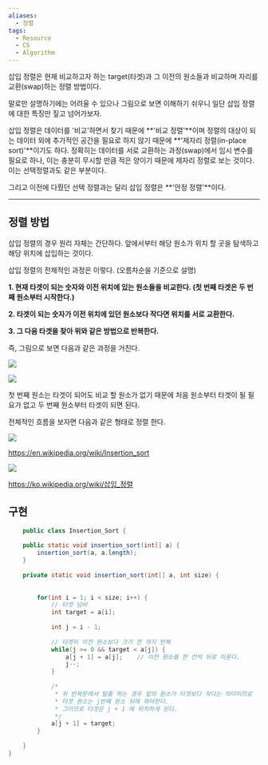 ```yaml
---
aliases:
  - 정렬
tags:
  - Resource
  - CS
  - Algorithm
---
```


삽입 정렬은 현재 비교하고자 하는 target(타겟)과 그 이전의 원소들과 비교하며 자리를 교환(swap)하는 정렬 방법이다.

말로만 설명하기에는 어려울 수 있으나 그림으로 보면 이해하기 쉬우니 일단 삽입 정렬에 대한 특징만 짚고 넘어가보자.

삽입 정렬은 데이터를 '비교'하면서 찾기 때문에 **'비교 정렬'**이며 정렬의 대상이 되는 데이터 외에 추가적인 공간을 필요로 하지 않기 때문에 **'제자리 정렬(in-place sort)'**이기도 하다. 정확히는 데이터를 서로 교환하는 과정(swap)에서 임시 변수를 필요로 하나, 이는 충분히 무시할 만큼 적은 양이기 때문에 제자리 정렬로 보는 것이다. 이는 선택정렬과도 같은 부분이다.

그리고 이전에 다뤘던 선택 정렬과는 달리 삽입 정렬은 **'안정 정렬'**이다.

---

  
  
  

## 정렬 방법

  
  

삽입 정렬의 경우 원리 자체는 간단하다. 앞에서부터 해당 원소가 위치 할 곳을 탐색하고 해당 위치에 삽입하는 것이다.

삽입 정렬의 전체적인 과정은 이렇다. (오름차순을 기준으로 설명)

**1. 현재 타겟이 되는 숫자와 이전 위치에 있는 원소들을 비교한다. (첫 번째 타겟은 두 번째 원소부터 시작한다.)**

**2. 타겟이 되는 숫자가 이전 위치에 있던 원소보다 작다면 위치를 서로 교환한다.**

**3. 그 다음 타겟을 찾아 위와 같은 방법으로 반복한다.** 

즉, 그림으로 보면 다음과 같은 과정을 거친다.

![](https://blog.kakaocdn.net/dn/KRty3/btqOKXNAGUh/IfdJIJDJWeAfbNDHQ6eyh0/img.png)

![](https://blog.kakaocdn.net/dn/ehsinU/btqOvRVOqgO/zWJLt4EO3fpevtjrVkyjdK/img.png)

첫 번째 원소는 타겟이 되어도 비교 할 원소가 없기 때문에 처음 원소부터 타겟이 될 필요가 없고 두 번째 원소부터 타겟이 되면 된다.

전체적인 흐름을 보자면 다음과 같은 형태로 정렬 한다.

![](https://blog.kakaocdn.net/dn/bxvpd6/btqOuH69gZU/s5NmD45Lo0HaI80sK9QXt1/img.gif)

https://en.wikipedia.org/wiki/Insertion_sort

![](https://blog.kakaocdn.net/dn/K4Jt3/btqOvfCAm1O/Svkc3I62lPZk7wSWV0TozK/img.gif)

https://ko.wikipedia.org/wiki/삽입_정렬

## 구현
```java
	public class Insertion_Sort {
 
	public static void insertion_sort(int[] a) {
		insertion_sort(a, a.length);
	}
	
	private static void insertion_sort(int[] a, int size) {
		
		
		for(int i = 1; i < size; i++) {
			// 타겟 넘버
			int target = a[i];
			
			int j = i - 1;
			
			// 타겟이 이전 원소보다 크기 전 까지 반복
			while(j >= 0 && target < a[j]) {
				a[j + 1] = a[j];	// 이전 원소를 한 칸씩 뒤로 미룬다.
				j--;
			}
			
			/*
			 * 위 반복문에서 탈출 하는 경우 앞의 원소가 타겟보다 작다는 의미이므로
			 * 타겟 원소는 j번째 원소 뒤에 와야한다.
			 * 그러므로 타겟은 j + 1 에 위치하게 된다.
			 */
			a[j + 1] = target;	
		}
		
	}
}
```